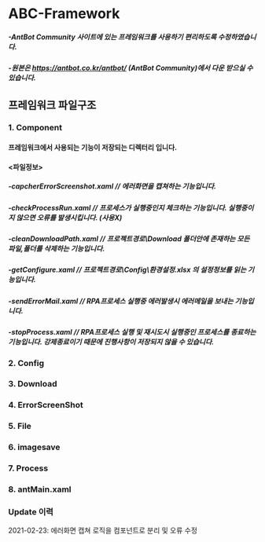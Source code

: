 # ABC-Framework
##### -AntBot Community 사이트에 있는 프레임워크를 사용하기 편리하도록 수정하였습니다.
##### -원본은 https://antbot.co.kr/antbot/ (AntBot Community)에서 다운 받으실 수 있습니다.

## 프레임워크 파일구조

### 1. Component

  #### 프레임워크에서 사용되는 기능이 저장되는 디렉터리 입니다.
  #### <파일정보>
  ##### -capcherErrorScreenshot.xaml  // 에러화면을 캡쳐하는 기능입니다.
  ##### -checkProcessRun.xaml  // 프로세스가 실행중인지 체크하는 기능입니다. 실행중이지 않으면 오류를 발생시킵니다. (사용X)
  ##### -cleanDownloadPath.xaml // 프로젝트경로\Download 폴더안에 존재하는 모든 파일,폴더를 삭제하는 기능입니다.
  ##### -getConfigure.xaml  // 프로젝트경로\Config\환경설정.xlsx 의 설정정보를 읽는 기능입니다.
  ##### -sendErrorMail.xaml  // RPA프로세스 실행중 에러발생시 에러메일을 보내는 기능입니다.
  ##### -stopProcess.xaml  // RPA프로세스 실행 및 재시도시 실행중인 프로세스를 종료하는 기능입니다. 강제종료이기 때문에 진행사항이 저장되지 않을 수 있습니다.

### 2. Config
### 3. Download
### 4. ErrorScreenShot
### 5. File
### 6. imagesave
### 7. Process
### 8. antMain.xaml

### Update 이력
2021-02-23: 에러화면 캡쳐 로직을 컴포넌트로 분리 및 오류 수정
